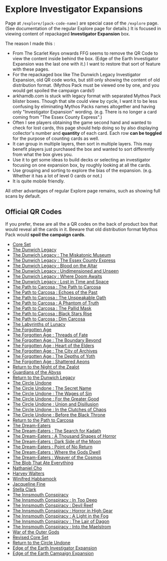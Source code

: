 # Explore Investigator Expansions

Page at `/explore/[pack-code-name]` are special case of the `/explore` page. (See documentation of the regular Explore page for details.) It is focused in viewing content of repackaged **Investigator Expansion** box.

The reason I made this :

- From The Scarlet Keys onwards FFG seems to remove the QR Code to view the content inside behind the box. (Edge of the Earth Investigator Expansion was the last one with it.) I want to restore that sort of feature with these pages.
- For the repackaged box like The Dunwich Legacy Investigator Expansion, old QR code works, but still only showing the content of old distribution format. (Mythos Pack must be viewed one by one, and you would get spoiled the campaign cards!)
- arkhamdb.com is stuck with legacy format with separated Mythos Pack blister boxes. Though that site could view by cycle, I want it to be less confusing by eliminating Mythos Packs names altogether and having only "Investigator Expansion" wording. (e.g. There is no longer a card coming from "The Essex County Express".)
- Often I see players obtaining the game second hand and wanted to check for lost cards, this page should help doing so by also displaying collector's number and **quantity** of each card. Each row **can be toggled** for the purpose of counting cards as well.
- It can group in multiple layers, then sort in multiple layers. This may benefit players just purchased the box and wanted to sort differently from what the box gives you.
- Use it to get some ideas to build decks or selecting an investigator focusing on one expansion box, by roughly looking at all the cards.
- Use grouping and sorting to explore the bias of the expansion. (e.g. Whether it has a lot of level 0 cards or not.)
- It is quite mobile friendly.

All other advantages of regular Explore page remains, such as showing full scans by default.

## Official QR Codes

If you prefer, these are all the a QR codes on the back of product box that would reveal all the cards in it. Beware that old distribution format Mythos Pack would **spoil the campaign cards**.

- [Core Set](http://ffgapp.com/qr/AHC01)
- [The Dunwich Legacy](http://ffgapp.com/qr/AHC02)
- [The Dunwich Legacy : The Miskatonic Museum](http://ffgapp.com/qr/AHC03)
- [The Dunwich Legacy : The Essex County Express](http://ffgapp.com/qr/AHC04)
- [The Dunwich Legacy : Blood on the Altar](http://ffgapp.com/qr/AHC05)
- [The Dunwich Legacy : Undimensioned and Unseen](http://ffgapp.com/qr/AHC06)
- [The Dunwich Legacy : Where Doom Awaits](http://ffgapp.com/qr/AHC07)
- [The Dunwich Legacy : Lost in Time and Space](http://ffgapp.com/qr/AHC08)
- [The Path to Carcosa : The Path to Carcosa](http://ffgapp.com/qr/AHC11)
- [The Path to Carcosa : Echoes of the Past](http://ffgapp.com/qr/AHC12)
- [The Path to Carcosa : The Unspeakable Oath](http://ffgapp.com/qr/AHC13)
- [The Path to Carcosa : A Phantom of Truth](http://ffgapp.com/qr/AHC14)
- [The Path to Carcosa : The Pallid Mask](http://ffgapp.com/qr/AHC15)
- [The Path to Carcosa : Black Stars Rise](http://ffgapp.com/qr/AHC16)
- [The Path to Carcosa : Dim Carcosa](http://ffgapp.com/qr/AHC17)
- [The Labyrinths of Lunacy](http://ffgapp.com/qr/AHC18)
- [The Forgotten Age](http://ffgapp.com/qr/AHC19)
- [The Forgotten Age : Threads of Fate](http://ffgapp.com/qr/AHC20)
- [The Forgotten Age : The Boundary Beyond](http://ffgapp.com/qr/AHC21)
- [The Forgotten Age : Heart of the Elders](http://ffgapp.com/qr/AHC22)
- [The Forgotten Age : The City of Archives](http://ffgapp.com/qr/AHC23)
- [The Forgotten Age : The Depths of Yoth](http://ffgapp.com/qr/AHC24)
- [The Forgotten Age : Shattered Aeons](http://ffgapp.com/qr/AHC25)
- [Return to the Night of the Zealot](http://ffgapp.com/qr/AHC26)
- [Guardians of the Abyss](http://ffgapp.com/qr/AHC27)
- [Return to the Dunwich Legacy](http://ffgapp.com/qr/AHC28)
- [The Circle Undone](http://ffgapp.com/qr/AHC29)
- [The Circle Undone : The Secret Name](http://ffgapp.com/qr/AHC30)
- [The Circle Undone : The Wages of Sin](http://ffgapp.com/qr/AHC31)
- [The Circle Undone : For the Greater Good](http://ffgapp.com/qr/AHC32)
- [The Circle Undone : Union and Disillusion](http://ffgapp.com/qr/AHC33)
- [The Circle Undone : In the Clutches of Chaos](http://ffgapp.com/qr/AHC34)
- [The Circle Undone : Before the Black Throne](http://ffgapp.com/qr/AHC35)
- [Return to the Path to Carcosa](http://ffgapp.com/qr/AHC36)
- [The Dream-Eaters](http://ffgapp.com/qr/AHC37)
- [The Dream-Eaters : The Search for Kadath](http://ffgapp.com/qr/AHC39)
- [The Dream-Eaters : A Thousand Shapes of Horror](http://ffgapp.com/qr/AHC40)
- [The Dream-Eaters : Dark Side of the Moon](http://ffgapp.com/qr/AHC41)
- [The Dream-Eaters : Point of No Return](http://ffgapp.com/qr/AHC42)
- [The Dream-Eaters : Where the Gods Dwell](http://ffgapp.com/qr/AHC43)
- [The Dream-Eaters : Weaver of the Cosmos](http://ffgapp.com/qr/AHC44)
- [The Blob That Ate Everything](http://ffgapp.com/qr/AHC45)
- [Nathaniel Cho](http://ffgapp.com/qr/AHC47)
- [Harvey Walters](http://ffgapp.com/qr/AHC48)
- [Winifred Habbamock](http://ffgapp.com/qr/AHC49)
- [Jacqueline Fine](http://ffgapp.com/qr/AHC50)
- [Stella Clark](http://ffgapp.com/qr/AHC51)
- [The Innsmouth Conspiracy](http://ffgapp.com/qr/AHC52)
- [The Innsmouth Conspiracy : In Too Deep](http://ffgapp.com/qr/AHC53)
- [The Innsmouth Conspiracy : Devil Reef](http://ffgapp.com/qr/AHC54)
- [The Innsmouth Conspiracy : Horror in High Gear](http://ffgapp.com/qr/AHC55)
- [The Innsmouth Conspiracy : A Light in the Fog](http://ffgapp.com/qr/AHC56)
- [The Innsmouth Conspiracy : The Lair of Dagon](http://ffgapp.com/qr/AHC57)
- [The Innsmouth Conspiracy : Into the Maelstrom](http://ffgapp.com/qr/AHC58)
- [War of the Outer Gods](http://ffgapp.com/qr/AHC59)
- [Revised Core Set](http://ffgapp.com/qr/AHC60)
- [Return to the Circle Undone](http://ffgapp.com/qr/AHC61)
- [Edge of the Earth Investigator Expansion](http://ffgapp.com/qr/AHC63)
- [Edge of the Earth Campaign Expansion](http://ffgapp.com/qr/AHC64)